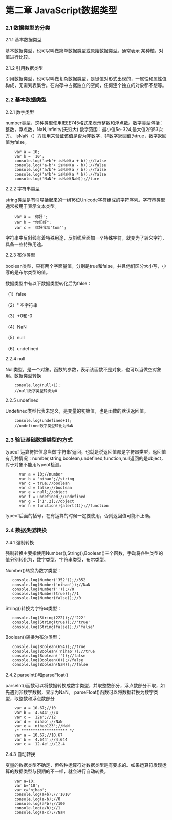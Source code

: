 # 第二章 JavaScript数据类型

### 2.1 数据类型的分类

2.1.1 基本数据类型

基本数据类型，也可以叫做简单数据类型或原始数据类型。通常表示
某种植，对值进行比较。

2.1.2 引用数据类型

引用数据类型，也可以叫做复杂数据类型，是键值对形式出现的，一属性和属性值构成，无需列表集合。在内存中占据独立的空间，任何连个独立的对象都不想等。

### 2.2 基本数据类型

2.2.1 数字类型

number类型，这种类型使用IEEE745格式来表示整数和浮点数。数字类型包括：整数，浮点数，NaN,Infinity(无穷大)
数字范围：最小值5e-324,最大值2的53次方。
isNaN（）方法用来验证该值是否为非数字，非数字返回值为true，数字返回值为false。

        var a = 10;
        var b = '10';
        console.log('a+b'+ isNaN(a + b));//false
        console.log('a-b'+ isNaN(a - b));//false
        console.log('a/b'+ isNaN(a / b));//false
        console.log('a*b'+ isNaN(a * b));//false
        console.log('NaN'+ isNaN(NaN));//ture

2.2.2 字符串类型

string类型是有引导括起来的一组16位Unicode字符组成的字符序列。字符串类型通常被用于表示文本类型。

        var a = '你好';
        var b = "你们好";
        var c = '你好我叫"tom"';

字符串中反斜线有着特殊用途，反斜线后面加一个特殊字符，就变为了转义字符，具备一些特殊用途。

2.2.3 布尔类型

boolean类型，只有两个字面量值，分别是true和false，并且他们区分大小写，小写的是布尔类型的值。

数据类型中有以下数据类型转化后为false：

（1）false

（2）''空字符串

（3）+0和-0

（4）NaN

（5）null

（6）undefined

2.2.4 null

Null类型，是一个对象。函数的参数，表示该函数不是对象，也可以当做空对象用。数据类型转换

        console.log(null+1);
        //null数字类型转换为0

2.2.5 undefined

Undefined类型代表未定义，是变量的初始值，也是函数的默认返回值。
        
        console.log(undefined+1);
        //undefined数字类型转化为NaN

### 2.3 验证基础数据类型的方式
typeof 运算符把信息当做‘字符串’返回，也就是说返回值都是字符串类型，返回值有几种情况：number,string,boolean,undefined,function,null返回的是object，对于对象不能用typeof检测。

          var a = 10;//number
          var b = 'nihao';//string
          var c = true;//boolean
          var d = false;//boolean
          var e = null;//object
          var f = undefined;//undefined
          var g = ['1',2];//object
          var h = function(){alert(1)};//function

typeof后面的括号，在有运算的时候一定要使用，否则返回值可能不正确。

### 2.4 数据类型转换

2.4.1 强制转换

强制转换主要指使用Number(),String(),Boolean()三个函数，手动将各种类型的值分别转化为，数字类型，字符串类型，布尔类型。

Number()转换为数字类型：

       console.log(Number('352'));//352
       console.log(Number('nihao'));//NaN
       console.log(Number(''));//0
       console.log(Number(true));//1
       console.log(Number(false));//0

String()转换为字符串类型：

       console.log(String(222));//'222'
       console.log(String(true));//'true'
       console.log(String(false));//'false'

Boolean()转换为布尔类型：

       console.log(Boolean(654));//true
       console.log(Boolean('nihao'));//true
       console.log(Boolean(''));//false
       console.log(Boolean(0));//false
       console.log(Boolean(NaN));//false

2.4.2 parseInt()和parseFloat()

parseInt()函数可以将数据转换成数字类型，并取整数部分，浮点数部分不取，如先遇到非数字数据，显示为NaN。
parseFloat()函数可以将数据转换为数字类型，取整数和浮点数部分

	    var a = 10.67;//10
	    var b = '4.644';//4
	    var c = '12e';//12
	    var d = 'nihao';//NaN
	    var e = 'nihao123';//NaN
	    /* ******************** */
	    var a = 10.67;//10.67
	    var b = '4.644';//4.644
	    var c = '12.4e';//12.4

 2.4.3 自动转换

变量的数据类型不确定，但各种运算符对数据类型是有要求的。如果运算符发现运算的数据类型与预期的不一样，就会进行自动转换。

        var a=10;
        var b='10';
        var c='nihao';
        console.log(a+b);//'1010'
        console.log(a-b);//0
        console.log(a*b);//100
        console.log(a/b);//1
        console.log(a-c);//NaN